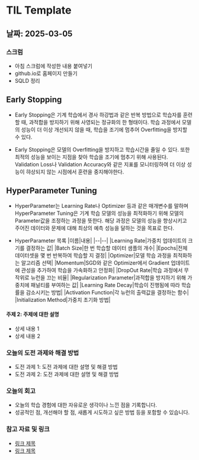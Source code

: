 # TIL Template

## 날짜: 2025-03-05

### 스크럼
- 아침 스크럼에 작성한 내용 붙여넣기
- github.io로 홈페이지 만들기
- SQLD 정리

## Early Stopping
- Early Stopping은 기계 학습에서 경사 하강법과 같은 반복 방법으로 학습자를 훈련할 때, 과적합을 방지하기 위해 사영되는 정규화의 한 형태이다. 학습 과정에서 모델의 성능이 더 이상 개선되지 않을 때, 학습을 조기에 멈추어 Overfitting을 방지할 수 있다.

- Early Stopping은 모델의 Overfitting을 방지하고 학습시간을 줄일 수 있다. 또한 최적의 성능을 보이는 지점을 찾아 학습을 조기에 멈추기 위해 사용된다. Validation Loss나 Validation Accuracy와 같은 지표를 모니터링하여 더 이상 성능이 햐상되지 않는 시점에서 훈련을 중지해야한다.

## HyperParameter Tuning
- HyperParameter는 Learning Rate나 Optimizer 등과 같은 매개변수를 말하며 HyperParameter Tuning은 기계 학습 모델의 성능을 최적화하기 위해 모델의 Parameter값을 조정하는 과정을 뜻한다. 해당 과정은 모델의 성능을 향상시키고 주어진 데이터와 문제에 대해 최상의 예측 성능을 달하는 것을 목표로 한다.

- HyperParameter 목록
    |이름|내용|
    |--|--|
    |Learning Rate|가중치 업데이트의 크기를 결정하는 값|
    |Batch Size|한 번 학습할 데이터 샘플의 개수|
    |Epochs|전체 데이터셋을 몇 번 반복하여 학습할 지 결정|
    |Optimizer|모델 학습 과정을 최적화하는 알고리즘 선택|
    |Momentum|SGD와 같은 Optimizer에서 Gradient 업데이트에 관성을 추가하여 학습을 가속화하고 안정화|
    |DropOut Rate|학습 과정에서 무작위로 뉴런을 끄는 비율|
    |Regularization Parameter|과적합을 방지하기 위해 가중치에 패널티를 부여하는 값|
    |Learning Rate Decay|학습이 진행됨에 따라 학습률을 감소시키는 방법|
    |Activation Function|각 뉴런의 출력값을 결정하는 함수|
    |Initialization Method|가중치 초기화 방법|

#### 주제 2: 주제에 대한 설명
- 상세 내용 1
- 상세 내용 2

### 오늘의 도전 과제와 해결 방법
- 도전 과제 1: 도전 과제에 대한 설명 및 해결 방법
- 도전 과제 2: 도전 과제에 대한 설명 및 해결 방법

### 오늘의 회고
- 오늘의 학습 경험에 대한 자유로운 생각이나 느낀 점을 기록합니다.
- 성공적인 점, 개선해야 할 점, 새롭게 시도하고 싶은 방법 등을 포함할 수 있습니다.

### 참고 자료 및 링크
- [링크 제목](URL)
- [링크 제목](URL)
